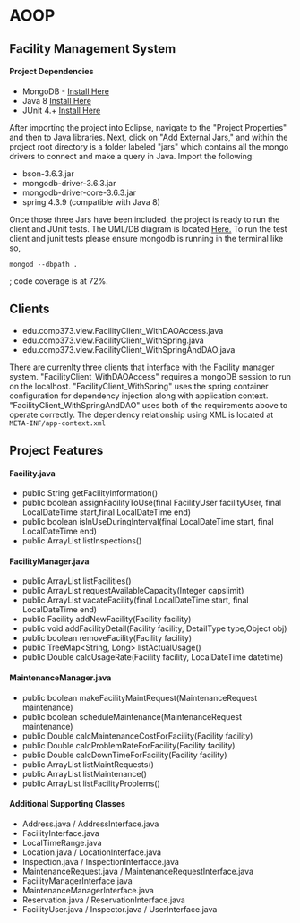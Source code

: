 # AOOP

## Facility Management System

#### Project Dependencies

- MongoDB - <a href="https://docs.mongodb.com/manual/tutorial/install-mongodb-on-os-x/">Install Here</a>
- Java 8 <a href="http://www.oracle.com/technetwork/java/javase/downloads/jdk8-downloads-2133151.html">Install Here</a>
- JUnit 4.+ <a href="https://github.com/junit-team/junit4/wiki/getting-started">Install Here</a>

After importing the project into Eclipse, navigate to the "Project Properties" and then to Java libraries. Next, click on "Add External Jars," and within the project root directory is a folder labeled "jars" which contains all the mongo drivers to connect and make a query in Java. Import the following:

- bson-3.6.3.jar
- mongodb-driver-3.6.3.jar
- mongodb-driver-core-3.6.3.jar
- spring 4.3.9 (compatible with Java 8)

Once those three Jars have been included, the project is ready to run the client and JUnit tests. The UML/DB diagram is located <a href="https://github.com/johnosullivan/AOOP/blob/master/AOOP.png">Here.</a> To run the test client and junit tests please ensure mongodb is running in the terminal like so,
```
mongod --dbpath .
```
; code coverage is at 72%.

## Clients

-  edu.comp373.view.FacilityClient_WithDAOAccess.java
-  edu.comp373.view.FacilityClient_WithSpring.java
-  edu.comp373.view.FacilityClient_WithSpringAndDAO.java

There are currenlty three clients that interface with the Facility manager system. "FacilityClient_WithDAOAccess" requires a mongoDB session to run on the localhost. "FacilityClient_WithSpring" uses the spring container configuration for dependency injection along with application context. "FacilityClient_WithSpringAndDAO" uses both of the requirements above to operate correctly. The dependency relationship using XML is located at ```META-INF/app-context.xml```

## Project Features

#### Facility.java

- public String getFacilityInformation()
- public boolean assignFacilityToUse(final FacilityUser facilityUser, final LocalDateTime start,final LocalDateTime end)
- public boolean isInUseDuringInterval(final LocalDateTime start, final LocalDateTime end)
- public ArrayList<Inspection> listInspections()


#### FacilityManager.java

- public ArrayList<Facility> listFacilities()
- public ArrayList<Facility> requestAvailableCapacity(Integer capslimit)
- public ArrayList<Facility> vacateFacility(final LocalDateTime start, final LocalDateTime end)
- public Facility addNewFacility(Facility facility)
- public void addFacilityDetail(Facility facility, DetailType type,Object obj)
- public boolean removeFacility(Facility facility)
- public TreeMap<String, Long> listActualUsage()
- public Double calcUsageRate(Facility facility, LocalDateTime datetime)

#### MaintenanceManager.java

- public boolean makeFacilityMaintRequest(MaintenanceRequest maintenance)
- public boolean scheduleMaintenance(MaintenanceRequest maintenance)
- public Double calcMaintenanceCostForFacility(Facility facility)
- public Double calcProblemRateForFacility(Facility facility)
- public Double calcDownTimeForFacility(Facility facility)
- public ArrayList<MaintenanceRequest> listMaintRequests()
- public ArrayList<MaintenanceRequest> listMaintenance()
- public ArrayList<MaintenanceRequest> listFacilityProblems()

#### Additional Supporting Classes

- Address.java / AddressInterface.java
- FacilityInterface.java
- LocalTimeRange.java
- Location.java / LocationInterface.java
- Inspection.java / InspectionInterfacce.java
- MaintenanceRequest.java / MaintenanceRequestInterface.java
- FacilityManagerInterface.java
- MaintenanceManagerInterface.java
- Reservation.java / ReservationInterface.java
- FacilityUser.java / Inspector.java / UserInterface.java

